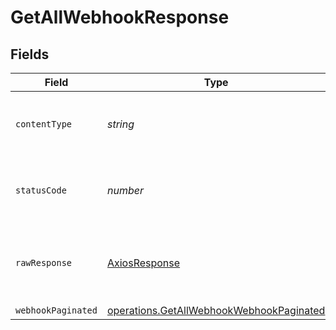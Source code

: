 # GetAllWebhookResponse


## Fields

| Field                                                                                                       | Type                                                                                                        | Required                                                                                                    | Description                                                                                                 |
| ----------------------------------------------------------------------------------------------------------- | ----------------------------------------------------------------------------------------------------------- | ----------------------------------------------------------------------------------------------------------- | ----------------------------------------------------------------------------------------------------------- |
| `contentType`                                                                                               | *string*                                                                                                    | :heavy_check_mark:                                                                                          | HTTP response content type for this operation                                                               |
| `statusCode`                                                                                                | *number*                                                                                                    | :heavy_check_mark:                                                                                          | HTTP response status code for this operation                                                                |
| `rawResponse`                                                                                               | [AxiosResponse](https://axios-http.com/docs/res_schema)                                                     | :heavy_minus_sign:                                                                                          | Raw HTTP response; suitable for custom response parsing                                                     |
| `webhookPaginated`                                                                                          | [operations.GetAllWebhookWebhookPaginated](../../../sdk/models/operations/getallwebhookwebhookpaginated.md) | :heavy_minus_sign:                                                                                          | N/A                                                                                                         |